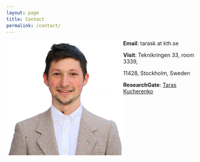 ```yaml
---
layout: page
title: Contact
permalink: /contact/
---
```


<img style="float: left; border: 5px solid white" src="../assets/LinkedIn_pic.jpg" height="300" alt="portrait">

**Email**:  tarask at kth.se 

**Visit**:  Teknikringen 33, room 3339, 
        
11428, Stockholm, Sweden

**ResearchGate**: [Taras Kucherenko](https://www.researchgate.net/profile/Taras_Kucherenko)

